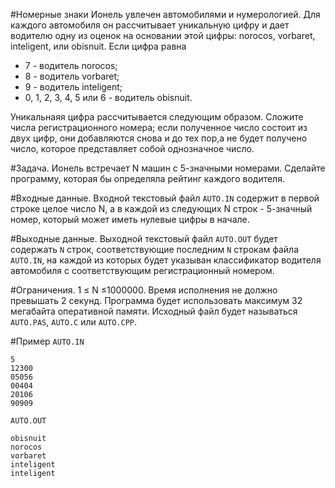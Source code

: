#Номерные знаки
Ионель увлечен автомобилями и нумерологией. Для каждого
автомобиля он рассчитывает уникальную цифру  и дает водителю одну из оценок на основании этой цифры:
norocos, vorbaret, inteligent, или obisnuit. 
Если цифра равна
* 7 - водитель norocos;
* 8 - водитель vorbaret;
* 9 - водитель inteligent;
* 0, 1, 2, 3, 4, 5 или 6 - водитель obisnuit.

Уникальнаяя цифра рассчитывается следующим образом. Сложите числа
регистрационного номера; если полученное число состоит из двух цифр,
они добавляются снова и до тех пор,а не будет получено число, которое представляет собой однозначное число.

#Задача. 
Ионель встречает N машин с 5-значными номерами. Сделайте программу, которая бы определяла рейтинг каждого водителя.

#Входные данные. 
Входной текстовый файл `AUTO.IN` содержит в первой строке целое число N, а в каждой из следующих N строк -
5-значный номер, который может иметь нулевые цифры в начале.

#Выходные данные. 
Выходной текстовый файл `AUTO.OUT` будет содержать `N`
строк, соответствующие последним `N` строкам файла `AUTO.IN`, 
на каждой из которых будет указыван классификатор водителя автомобиля с
соответствующим регистрационный номером.

#Ограничения. 
1 ≤ N ≤1000000. 
Время исполнения не должно превышать 2 секунд. 
Программа будет использовать максимум 32 мегабайта оперативной памяти. Исходный файл будет называться `AUTO.PAS`, `AUTO.C`
или `AUTO.CPP`.

#Пример
`AUTO.IN`
```
5
12300
05056
00404
20106
90909
```

`AUTO.OUT`
```
obisnuit
norocos
vorbaret
inteligent
inteligent
```

